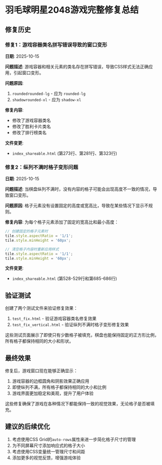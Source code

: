 # 羽毛球明星2048游戏完整修复总结

## 修复历史

### 修复1：游戏容器类名拼写错误导致的窗口变形

**日期**: 2025-10-15

**问题描述**:
游戏容器和相关元素的类名存在拼写错误，导致CSS样式无法正确应用，引起窗口变形。

**问题原因**:
1. `roundedrounded-lg` - 应为 `rounded-lg`
2. `shadowrounded-xl` - 应为 `shadow-xl`

**修复内容**:
- 修改了游戏容器类名
- 修改了胜利卡片类名
- 修改了排行榜类名

**文件变更**:
- `index_shareable.html` (第273行、第281行、第323行)

### 修复2：纵列不满时格子变形问题

**日期**: 2025-10-15

**问题描述**:
当棋盘纵列不满时，没有内容的格子可能会出现高度不一致的情况，导致窗口变形。

**问题原因**:
格子元素没有设置固定的高度或宽高比，导致在某些情况下显示不规则。

**修复内容**:
为每个格子元素添加了固定的宽高比和最小高度：

```javascript
// 创建固定的格子元素时
tile.style.aspectRatio = '1/1';
tile.style.minHeight = '60px';

// 清空格子内容时重新应用样式
tile.style.aspectRatio = '1/1';
tile.style.minHeight = '60px';
```

**文件变更**:
- `index_shareable.html` (第528-529行和第685-686行)

## 验证测试

创建了两个测试文件来验证修复效果：

1. `test_fix.html` - 验证游戏容器类名修复效果
2. `test_fix_vertical.html` - 验证纵列不满时格子变形修复效果

这些测试页面展示了即使只有少数格子被填充，棋盘也能保持固定的正方形比例，所有格子都保持相同的大小和形状。

## 最终效果

修复后，游戏窗口现在能够正确显示：
1. 游戏容器的边框圆角和阴影效果正确应用
2. 即使纵列不满，所有格子都保持相同的大小和比例
3. 游戏界面更加稳定和美观，提升了用户体验

这些修复确保了游戏在各种情况下都能保持一致的视觉效果，无论格子是否被填充。

## 建议的后续优化

1. 考虑使用CSS Grid的`auto-rows`属性来进一步简化格子尺寸的管理
2. 为不同屏幕尺寸添加响应式的格子大小
3. 考虑使用CSS变量统一管理尺寸和间距
4. 添加更多的视觉反馈，增强游戏体验
